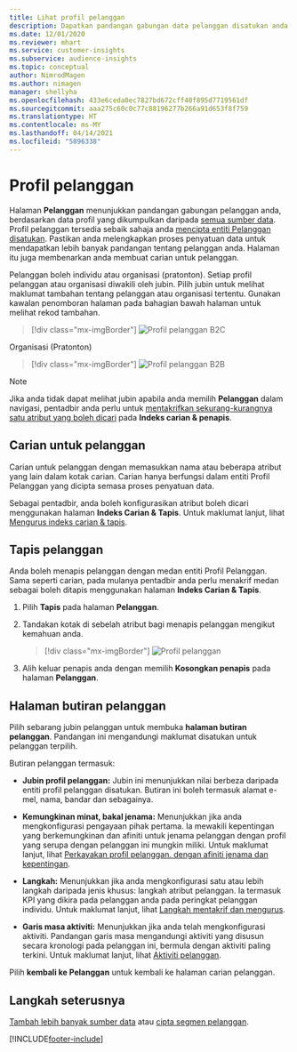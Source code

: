 ```yaml
---
title: Lihat profil pelanggan
description: Dapatkan pandangan gabungan data pelanggan disatukan anda.
ms.date: 12/01/2020
ms.reviewer: mhart
ms.service: customer-insights
ms.subservice: audience-insights
ms.topic: conceptual
author: NimrodMagen
ms.author: nimagen
manager: shellyha
ms.openlocfilehash: 433e6ceda0ec7827bd672cff40f895d7719561df
ms.sourcegitcommit: aaa275c60c0c77c88196277b266a91d653f8f759
ms.translationtype: HT
ms.contentlocale: ms-MY
ms.lasthandoff: 04/14/2021
ms.locfileid: "5896338"
---
```

# <a name="customer-profiles"></a>Profil pelanggan

Halaman **Pelanggan** menunjukkan pandangan gabungan pelanggan anda, berdasarkan data profil yang dikumpulkan daripada [semua sumber data](data-sources.md). Profil pelanggan tersedia sebaik sahaja anda [mencipta entiti Pelanggan disatukan](data-unification.md). Pastikan anda melengkapkan proses penyatuan data untuk mendapatkan lebih banyak pandangan tentang pelanggan anda. Halaman itu juga membenarkan anda membuat carian untuk pelanggan.

Pelanggan boleh individu atau organisasi (pratonton). Setiap profil pelanggan atau organisasi diwakili oleh jubin. Pilih jubin untuk melihat maklumat tambahan tentang pelanggan atau organisasi tertentu. Gunakan kawalan penomboran halaman pada bahagian bawah halaman untuk melihat rekod tambahan.

> [!div class="mx-imgBorder"] 
> ![Profil pelanggan B2C](media/profiles-customers.png "Profil pelanggan B2C")

Organisasi (Pratonton)
> [!div class="mx-imgBorder"] 
> ![Profil pelanggan B2B](media/profile-customers-b2b.png "Profil pelanggan B2B")

> [!NOTE]
> Jika anda tidak dapat melihat jubin apabila anda memilih **Pelanggan** dalam navigasi, pentadbir anda perlu untuk [mentakrifkan sekurang-kurangnya satu atribut yang boleh dicari](search-filter-index.md) pada **Indeks carian & penapis**.

## <a name="search-for-customers"></a>Carian untuk pelanggan

Carian untuk pelanggan dengan memasukkan nama atau beberapa atribut yang lain dalam kotak carian. Carian hanya berfungsi dalam entiti Profil Pelanggan yang dicipta semasa proses penyatuan data.

Sebagai pentadbir, anda boleh konfigurasikan atribut boleh dicari menggunakan halaman **Indeks Carian & Tapis**. Untuk maklumat lanjut, lihat [Mengurus indeks carian & tapis](search-filter-index.md).

## <a name="filter-customers"></a>Tapis pelanggan

Anda boleh menapis pelanggan dengan medan entiti Profil Pelanggan. Sama seperti carian, pada mulanya pentadbir anda perlu menakrif medan sebagai boleh ditapis menggunakan halaman **Indeks Carian & Tapis**.

1. Pilih **Tapis** pada halaman **Pelanggan**.

2. Tandakan kotak di sebelah atribut bagi menapis pelanggan mengikut kemahuan anda.

   > [!div class="mx-imgBorder"] 
   > ![Profil pelanggan](media/profiles-customers3.png "Profil pelanggan")

3. Alih keluar penapis anda dengan memilih **Kosongkan penapis** pada halaman **Pelanggan**.

##  <a name="customer-details-page"></a>Halaman butiran pelanggan

Pilih sebarang jubin pelanggan untuk membuka **halaman butiran pelanggan**. Pandangan ini mengandungi maklumat disatukan untuk pelanggan terpilih.

Butiran pelanggan termasuk:

-   **Jubin profil pelanggan:** Jubin ini menunjukkan nilai berbeza daripada entiti profil pelanggan disatukan. Butiran ini boleh termasuk alamat e-mel, nama, bandar dan sebagainya. 

-   **Kemungkinan minat, bakal jenama:** Menunjukkan jika anda mengkonfigurasi pengayaan pihak pertama. Ia mewakili kepentingan yang berkemungkinan dan afiniti untuk jenama pelanggan dengan profil yang serupa dengan pelanggan ini mungkin miliki. Untuk maklumat lanjut, lihat [Perkayakan profil pelanggan. dengan afiniti jenama dan kepentingan](enrichment-microsoft.md).

-   **Langkah:** Menunjukkan jika anda mengkonfigurasi satu atau lebih langkah daripada jenis khusus: langkah atribut pelanggan. Ia termasuk KPI yang dikira pada pelanggan anda pada peringkat pelanggan individu. Untuk maklumat lanjut, lihat [Langkah mentakrif dan mengurus](measures.md).

-   **Garis masa aktiviti:** Menunjukkan jika anda telah mengkonfigurasi aktiviti. Pandangan garis masa mengandungi aktiviti yang disusun secara kronologi pada pelanggan ini, bermula dengan aktiviti paling terkini. Untuk maklumat lanjut, lihat [Aktiviti pelanggan](activities.md).

Pilih **kembali ke Pelanggan** untuk kembali ke halaman carian pelanggan.

## <a name="next-steps"></a>Langkah seterusnya

[Tambah lebih banyak sumber data](data-sources.md) atau [cipta segmen pelanggan](segments.md).


[!INCLUDE[footer-include](../includes/footer-banner.md)]
